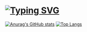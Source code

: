 # [![Typing SVG](https://readme-typing-svg.demolab.com?font=Bitcount&size=25&pause=1000&color=00F731&repeat=false&width=435&lines=%F0%9F%91%8B+Welcome++Enigfrank's+Profile)](https://git.io/typing-svg)

[![Anurag's GitHub stats](https://github-readme-stats.vercel.app/api?username=Enigfrank&theme=transparent&locale=cn)](https://github.com/anuraghazra/github-readme-stats) [![Top Langs](https://github-readme-stats.vercel.app/api/top-langs/?username=Enigfrank)](https://github.com/anuraghazra/github-readme-stats)
